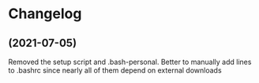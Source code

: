 # Changelog

## (2021-07-05)

Removed the setup script and .bash-personal.  Better to manually add lines to .bashrc since nearly all of them depend on external downloads
